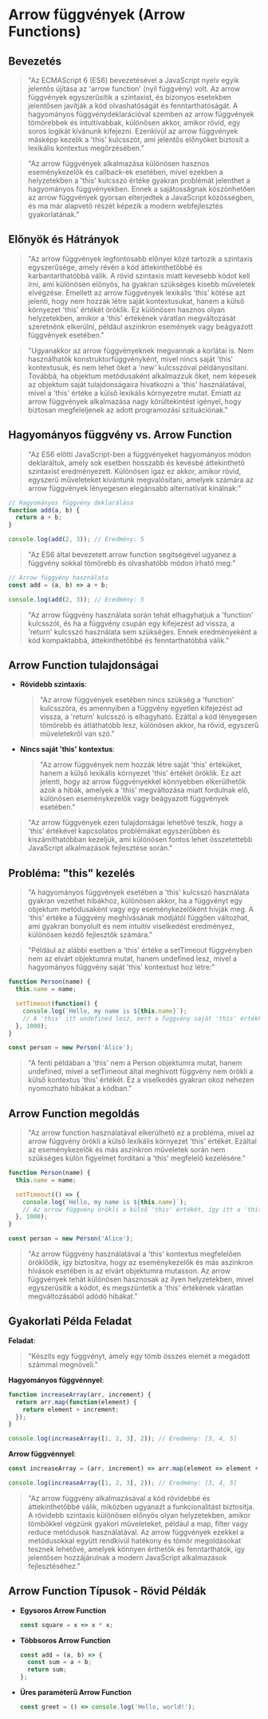 # Arrow függvények (Arrow Functions)

## Bevezetés

> "Az ECMAScript 6 (ES6) bevezetésével a JavaScript nyelv egyik jelentős újítása az 'arrow function' (nyíl függvény) volt. Az arrow függvények egyszerűsítik a szintaxist, és bizonyos esetekben jelentősen javítják a kód olvashatóságát és fenntarthatóságát. A hagyományos függvénydeklarációval szemben az arrow függvények tömörebbek és intuitívabbak, különösen akkor, amikor rövid, egy soros logikát kívánunk kifejezni. Ezenkívül az arrow függvények másképp kezelik a 'this' kulcsszót, ami jelentős előnyöket biztosít a lexikális kontextus megőrzésében."

> "Az arrow függvények alkalmazása különösen hasznos eseménykezelők és callback-ek esetében, mivel ezekben a helyzetekben a 'this' kulcsszó értéke gyakran problémát jelenthet a hagyományos függvényekben. Ennek a sajátosságnak köszönhetően az arrow függvények gyorsan elterjedtek a JavaScript közösségben, és ma már alapvető részét képezik a modern webfejlesztés gyakorlatának."

## Előnyök és Hátrányok

> "Az arrow függvények legfontosabb előnyei közé tartozik a szintaxis egyszerűsége, amely révén a kód áttekinthetőbbé és karbantarthatóbbá válik. A rövid szintaxis miatt kevesebb kódot kell írni, ami különösen előnyös, ha gyakran szükséges kisebb műveletek elvégzése. Emellett az arrow függvények lexikális 'this' kötése azt jelenti, hogy nem hozzák létre saját kontextusukat, hanem a külső környezet 'this' értékét öröklik. Ez különösen hasznos olyan helyzetekben, amikor a 'this' értékének váratlan megváltozását szeretnénk elkerülni, például aszinkron események vagy beágyazott függvények esetében."

> "Ugyanakkor az arrow függvényeknek megvannak a korlátai is. Nem használhatók konstruktorfüggvényként, mivel nincs saját 'this' kontextusuk, és nem lehet őket a 'new' kulcsszóval példányosítani. Továbbá, ha objektum metódusaként alkalmazzuk őket, nem képesek az objektum saját tulajdonságaira hivatkozni a 'this' használatával, mivel a 'this' értéke a külső lexikális környezetre mutat. Emiatt az arrow függvények alkalmazása nagy körültekintést igényel, hogy biztosan megfeleljenek az adott programozási szituációnak."

## Hagyományos függvény vs. Arrow Function

> "Az ES6 előtti JavaScript-ben a függvényeket hagyományos módon deklaráltuk, amely sok esetben hosszabb és kevésbé áttekinthető szintaxist eredményezett. Különösen igaz ez akkor, amikor rövid, egyszerű műveleteket kívántunk megvalósítani, amelyek számára az arrow függvények lényegesen elegánsabb alternatívát kínálnak:"

```javascript
// Hagyományos függvény deklarálása
function add(a, b) {
  return a + b;
}

console.log(add(2, 3)); // Eredmény: 5
```

> "Az ES6 által bevezetett arrow function segítségével ugyanez a függvény sokkal tömörebb és olvashatóbb módon írható meg:"

```javascript
// Arrow függvény használata
const add = (a, b) => a + b;

console.log(add(2, 3)); // Eredmény: 5
```

> "Az arrow függvény használata során tehát elhagyhatjuk a 'function' kulcsszót, és ha a függvény csupán egy kifejezést ad vissza, a 'return' kulcsszó használata sem szükséges. Ennek eredményeként a kód kompaktabbá, áttekinthetőbbé és fenntarthatóbbá válik."

## Arrow Function tulajdonságai

- **Rövidebb szintaxis**: 
  > "Az arrow függvények esetében nincs szükség a 'function' kulcsszóra, és amennyiben a függvény egyetlen kifejezést ad vissza, a 'return' kulcsszó is elhagyható. Ezáltal a kód lényegesen tömörebb és átláthatóbb lesz, különösen akkor, ha rövid, egyszerű műveletekről van szó."

- **Nincs saját 'this' kontextus**: 
  > "Az arrow függvények nem hozzák létre saját 'this' értéküket, hanem a külső lexikális környezet 'this' értékét öröklik. Ez azt jelenti, hogy az arrow függvényekkel könnyebben elkerülhetők azok a hibák, amelyek a 'this' megváltozása miatt fordulnak elő, különösen eseménykezelők vagy beágyazott függvények esetében."

> "Az arrow függvények ezen tulajdonságai lehetővé teszik, hogy a 'this' értékével kapcsolatos problémákat egyszerűbben és kiszámíthatóbban kezeljük, ami különösen fontos lehet összetettebb JavaScript alkalmazások fejlesztése során."

## Probléma: "this" kezelés

> "A hagyományos függvények esetében a 'this' kulcsszó használata gyakran vezethet hibákhoz, különösen akkor, ha a függvényt egy objektum metódusaként vagy egy eseménykezelőként hívják meg. A 'this' értéke a függvény meghívásának módjától függően változhat, ami gyakran bonyolult és nem intuitív viselkedést eredményez, különösen kezdő fejlesztők számára."

> "Például az alábbi esetben a 'this' értéke a setTimeout függvényben nem az elvárt objektumra mutat, hanem undefined lesz, mivel a hagyományos függvény saját 'this' kontextust hoz létre:"

```javascript
function Person(name) {
  this.name = name;

  setTimeout(function() {
    console.log(`Hello, my name is ${this.name}`);
    // A 'this' itt undefined lesz, mert a függvény saját 'this' értékkel rendelkezik.
  }, 1000);
}

const person = new Person('Alice');
```

> "A fenti példában a 'this' nem a Person objektumra mutat, hanem undefined, mivel a setTimeout által meghívott függvény nem örökli a külső kontextus 'this' értékét. Ez a viselkedés gyakran okoz nehezen nyomozható hibákat a kódban."

## Arrow Function megoldás

> "Az arrow function használatával elkerülhető ez a probléma, mivel az arrow függvény örökli a külső lexikális környezet 'this' értékét. Ezáltal az eseménykezelők és más aszinkron műveletek során nem szükséges külön figyelmet fordítani a 'this' megfelelő kezelésére."

```javascript
function Person(name) {
  this.name = name;

  setTimeout(() => {
    console.log(`Hello, my name is ${this.name}`);
    // Az arrow függvény örökli a külső 'this' értékét, így itt a 'this' a Person objektumra mutat.
  }, 1000);
}

const person = new Person('Alice');
```

> "Az arrow függvény használatával a 'this' kontextus megfelelően öröklődik, így biztosítva, hogy az eseménykezelők és más aszinkron hívások esetében is az elvárt objektumra mutasson. Az arrow függvények tehát különösen hasznosak az ilyen helyzetekben, mivel egyszerűsítik a kódot, és megszüntetik a 'this' értékének váratlan megváltozásából adódó hibákat."

## Gyakorlati Példa Feladat

**Feladat**: 
> "Készíts egy függvényt, amely egy tömb összes elemét a megadott számmal megnöveli."

**Hagyományos függvénnyel**:

```javascript
function increaseArray(arr, increment) {
  return arr.map(function(element) {
    return element + increment;
  });
}

console.log(increaseArray([1, 2, 3], 2)); // Eredmény: [3, 4, 5]
```

**Arrow függvénnyel**:

```javascript
const increaseArray = (arr, increment) => arr.map(element => element + increment);

console.log(increaseArray([1, 2, 3], 2)); // Eredmény: [3, 4, 5]
```

> "Az arrow függvény alkalmazásával a kód rövidebbé és áttekinthetőbbé válik, miközben ugyanazt a funkcionalitást biztosítja. A rövidebb szintaxis különösen előnyös olyan helyzetekben, amikor tömbökkel végzünk gyakori műveleteket, például a map, filter vagy reduce metódusok használatával. Az arrow függvények ezekkel a metódusokkal együtt rendkívül hatékony és tömör megoldásokat tesznek lehetővé, amelyek könnyen érthetők és fenntarthatók, így jelentősen hozzájárulnak a modern JavaScript alkalmazások fejlesztéséhez."

## Arrow Function Típusok - Rövid Példák

- **Egysoros Arrow Function**

  ```javascript
  const square = x => x * x;
  ```

- **Többsoros Arrow Function**

  ```javascript
  const add = (a, b) => {
    const sum = a + b;
    return sum;
  };
  ```

- **Üres paraméterű Arrow Function**

  ```javascript
  const greet = () => console.log('Hello, world!');
  ```
